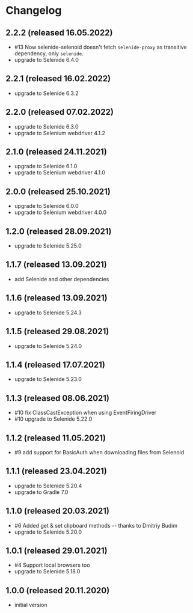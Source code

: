 # Changelog

## 2.2.2 (released 16.05.2022)
* #13 Now selenide-selenoid doesn't fetch `selenide-proxy` as transitive dependency, only `selenide`.
* upgrade to Selenide 6.4.0

## 2.2.1 (released 16.02.2022)
* upgrade to Selenide 6.3.2

## 2.2.0 (released 07.02.2022)
* upgrade to Selenide 6.3.0
* upgrade to Selenium webdriver 4.1.2

## 2.1.0 (released 24.11.2021)
* upgrade to Selenide 6.1.0
* upgrade to Selenium webdriver 4.1.0

## 2.0.0 (released 25.10.2021)
* upgrade to Selenide 6.0.0
* upgrade to Selenium webdriver 4.0.0

## 1.2.0 (released 28.09.2021)
* upgrade to Selenide 5.25.0

## 1.1.7 (released 13.09.2021)
* add Selenide and other dependencies

## 1.1.6 (released 13.09.2021)
* upgrade to Selenide 5.24.3

## 1.1.5 (released 29.08.2021)
* upgrade to Selenide 5.24.0

## 1.1.4 (released 17.07.2021)
* upgrade to Selenide 5.23.0

## 1.1.3 (released 08.06.2021)
* #10 fix ClassCastException when using EventFiringDriver
* #10 upgrade to Selenide 5.22.0

## 1.1.2 (released 11.05.2021)
* #9 add support for BasicAuth when downloading files from Selenoid

## 1.1.1 (released 23.04.2021)
* upgrade to Selenide 5.20.4
* upgrade to Gradle 7.0

## 1.1.0 (released 20.03.2021)
* #6 Added get & set clipboard methods  --  thanks to Dmitriy Budim
* upgrade to Selenide 5.20.0

## 1.0.1 (released 29.01.2021)
* #4 Support local browsers too
* upgrade to Selenide 5.18.0

## 1.0.0 (released 20.11.2020)
* initial version